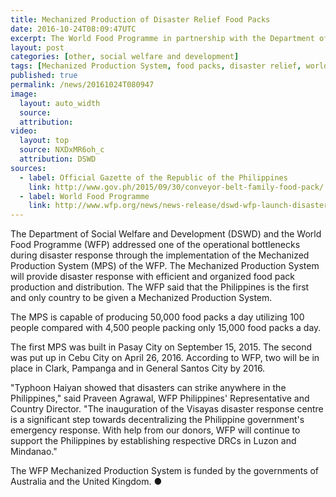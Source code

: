 ```yaml
---
title: Mechanized Production of Disaster Relief Food Packs
date: 2016-10-24T08:09:47UTC
excerpt: The World Food Programme in partnership with the Department of Social Welfare and Development has implemented the Mechanized Production System to address one of the operational bottlenecks during a disaster response.
layout: post
categories: [other, social welfare and development]
tags: [Mechanized Production System, food packs, disaster relief, world food programme, wfp, social welfare and development, dswd]
published: true
permalink: /news/20161024T080947
image:
  layout: auto_width
  source: 
  attribution: 
video:
  layout: top
  source: NXDxMR6oh_c
  attribution: DSWD
sources:
  - label: Official Gazette of the Republic of the Philippines
    link: http://www.gov.ph/2015/09/30/conveyor-belt-family-food-pack/
  - label: World Food Programme
    link: http://www.wfp.org/news/news-release/dswd-wfp-launch-disaster-response-centre-visayas
---
```


The Department of Social Welfare and Development (DSWD) and the World Food Programme (WFP) addressed one of the operational bottlenecks during disaster response through the implementation of the Mechanized Production System (MPS) of the WFP.
The Mechanized Production System will provide disaster response with efficient and organized food pack production and distribution.
The WFP said that the Philippines is the first and only country to be given a Mechanized Production System.

The MPS is capable of producing 50,000 food packs a day utilizing 100 people compared with 4,500 people packing only 15,000 food packs a day.

The first MPS was built in Pasay City on September 15, 2015.
The second was put up in Cebu City on April 26, 2016.
According to WFP, two will be in place in Clark, Pampanga and in General Santos City by 2016.

"Typhoon Haiyan showed that disasters can strike anywhere in the Philippines," said Praveen Agrawal, WFP Philippines' Representative and Country Director.
"The inauguration of the Visayas disaster response centre is a significant step towards decentralizing the Philippine government's emergency response. With help from our donors, WFP will continue to support the Philippines by establishing respective DRCs in Luzon and Mindanao."

The WFP Mechanized Production System is funded by the governments of Australia and the United Kingdom.
&#x25cf;
